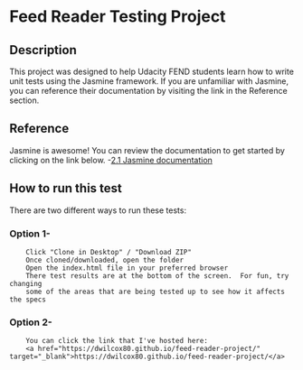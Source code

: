 # Feed Reader Testing Project

## Description
This project was designed to help Udacity FEND students learn how to write
unit tests using the Jasmine framework.  If you are unfamiliar with Jasmine,
you can reference their documentation by visiting the link in the Reference
section.

## Reference
Jasmine is awesome! You can review the documentation to get started by clicking
on the link below.
	-<a href="https://jasmine.github.io/2.1/introduction.html" target="_blank">2.1 Jasmine documentation</a>

## How to run this test
There are two different ways to run these tests:

### Option 1-
		Click "Clone in Desktop" / "Download ZIP"
		Once cloned/downloaded, open the folder
		Open the index.html file in your preferred browser
		There test results are at the bottom of the screen.  For fun, try changing
		some of the areas that are being tested up to see how it affects the specs

### Option 2-
		You can click the link that I've hosted here:
		<a href="https://dwilcox80.github.io/feed-reader-project/" target="_blank">https://dwilcox80.github.io/feed-reader-project/</a>
